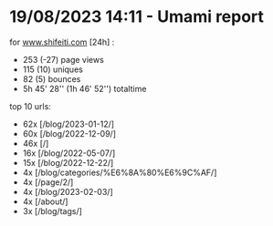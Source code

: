 # 19/08/2023 14:11 - Umami report
for www.shifeiti.com [24h] :

 - 253 (-27) page views
 - 115 (10) uniques
 - 82 (5) bounces
 - 5h 45' 28'' (1h 46' 52'') totaltime


top 10 urls:
 - 62x [/blog/2023-01-12/]
 - 60x [/blog/2022-12-09/]
 - 46x [/]
 - 16x [/blog/2022-05-07/]
 - 15x [/blog/2022-12-22/]
 - 4x [/blog/categories/%E6%8A%80%E6%9C%AF/]
 - 4x [/page/2/]
 - 4x [/blog/2023-02-03/]
 - 4x [/about/]
 - 3x [/blog/tags/]


